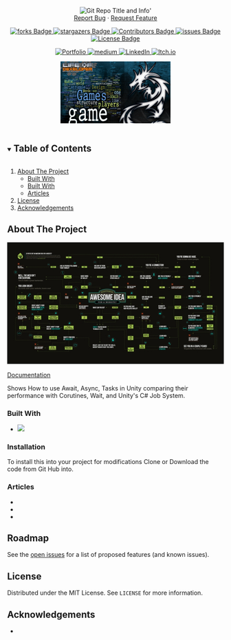 <!-- Header -->
<!--<h3 align="center">Project Title</h3>-->
<!--<h2 align="center">Project Description</h2>-->

<p align="center">
	<img src ="https://github-readme-stats-jameslafritz.vercel.app/api/pin?username=JamesLaFritz&repo=TaskVSJobSystem&theme=react" alt="Git Repo Title and Info" title="Repo Info"/>'
	<br />
	<a href="https://github.com/JamesLaFritz/TaskVSJobSystem/issues">Report Bug</a>
        ·
        <a href="https://github.com/JamesLaFritz/TaskVSJobSystem/issues">Request Feature</a>
</p>

<!-- PROJECT SHIELDS -->
<p align="center">
  <a href="https://github.com/JamesLafritz/TaskVSJobSystem/graphs/contributors">
	  <img src="https://img.shields.io/github/contributors/JamesLafritz/TaskVSJobSystem.svg?style=for-the-badge" title="forks Badge" alt="forks Badge"/>
  </a>
  <a href="https://img.shields.io/github/forks/JamesLafritz/TaskVSJobSystem.svg?style=for-the-badge">
	  <img src="https://img.shields.io/github/forks/JamesLafritz/TaskVSJobSystem.svg?style=for-the-badge" title="stargazers Badge" alt="stargazers Badge"/>
  </a>
  <a href="https://github.com/JamesLafritz/2021DevEnviromentTemplate/stargazers">
	  <img src="https://img.shields.io/github/stars/JamesLafritz/TaskVSJobSystem.svg?style=for-the-badge" title="Contributors Badge" alt="Contributors Badge"/>
  </a>
  <a href="https://github.com/JamesLafritz/2021DevEnviromentTemplate/issues">
	  <img src="https://img.shields.io/github/issues/JamesLafritz/TaskVSJobSystem.svg?style=for-the-badge" title="issues Badge" alt="issues Badge"/>
  </a>
  <a href="https://img.shields.io/github/license/JamesLafritz/TaskVSJobSystem.svg?style=for-the-badge">
	  <img src="https://img.shields.io/github/license/JamesLafritz/TaskVSJobSystem.svg?style=for-the-badge" title="License Badge" alt="License Badge"/>
  </a>
</p>

<!-- Links -->
<p align="center">
  <a href="https://jameslafritz.intensive.gamedevhq.com/">
	  <img src="https://img.shields.io/badge/Portfolio-21759B?style=for-the-badge&logo=wordpress&logoColor=white" title="Portfolio Badge" alt="Portfolio"/>
  </a>
  <a href="https://ktmarine1999.medium.com/">
	  <img src="https://img.shields.io/badge/Articles-000000?style=for-the-badge&logo=medium&logoColor=white" title="medium Badge" alt="medium"/>
  </a>
  <a href="https://www.linkedin.com/in/james-lafritz/">
	  <img src="https://img.shields.io/badge/LinkedIn-0A66C2?style=for-the-badge&logo=linkedin&logoColor=white" title="LinkedIn Badge" alt="LinkedIn"/>
  </a> 
  <a href="https://ktmarine1999.itch.io/">
	  <img src="https://img.shields.io/badge/Itch-fa5c5c.svg?style=for-the-badge&logo=Itch.io&logoColor=white" title="Itch.io Badge" alt="Itch.io"/>
  </a> 
</p>


<!-- PROJECT LOGO -->
<p align="center">
  <a href="https://github.com/JamesLaFritz/2021DevEnviromentTemplate">
    <img src="Documentation~/Images/Logo.png" alt="Logo" width="256"/>
  </a>
</p>

<!-- TABLE OF CONTENTS -->
<details open="open">
  <summary><h2 style="display: inline-block">Table of Contents</h2></summary>
  <ol>
    <li>
      <a href="#about-the-project">About The Project</a>
      <ul>
        <li><a href="#built-with">Built With</a></li>
      </ul>
      <ul>
        <li><a href="#built-with">Built With</a></li>
      </ul>
      <ul>
        <li><a href="#installation">Articles</a></li>
      </ul>
    </li>
    <li><a href="#license">License</a></li>
    <li><a href="#acknowledgements">Acknowledgements</a></li>
  </ol>
</details>



<!-- ABOUT THE PROJECT -->
## About The Project

![Product Name Screen Shot](Documentation~/Images/ScreenShot.png)

[Documentation](https://jameslafritz.github.io/TaskVSJobSystem)

Shows How to use Await, Async, Tasks in Unity comparing their performance with Corutines, Wait, and Unity's C# Job System.


### Built With

* <a href="https://www.linkedin.com/in/james-lafritz/"><img src="https://img.shields.io/badge/Unity-100000?style=for-the-badge&logo=unity&logoColor=white"/></a>


<!-- Installation -->
### Installation
To install this into your project for modifications
Clone or Download the code from Git Hub into.


<!-- Articles -->
### Articles

* []()
* []()
* []()



<!-- ROADMAP -->
## Roadmap

See the [open issues](https://github.com/JamesLaFritz/[package-name]/issues) for a list of proposed features (and known issues).



<!-- LICENSE -->
## License

Distributed under the MIT License. See `LICENSE` for more information.


<!-- ACKNOWLEDGEMENTS -->
## Acknowledgements
* []()
